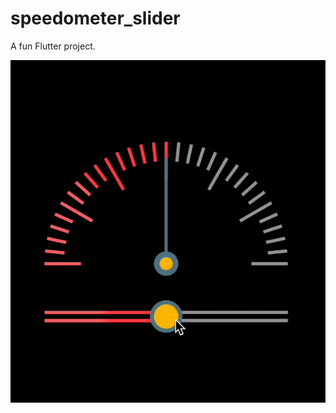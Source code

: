 # speedometer_slider

A fun Flutter project.

![Speedometer slider gif](https://github.com/JasperEssien2/speedometer_slider/blob/master/display/speedometer_slider_display.gif)
